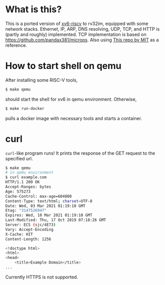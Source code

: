 # What is this?
This is a ported version of [xv6-riscv](https://github.com/mit-pdos/xv6-riscv/) to rv32im, equipped with some network stacks.
Ethernet, IP, ARP, DNS resolving, UDP, TCP, and HTTP is (partly and roughly) implemented.
TCP implementation is based on https://github.com/pandax381/microps.
Also using [This repo by MIT](https://github.com/mit-pdos/xv6-riscv-fall19/tree/net) as a reference.

# How to start shell on qemu
After installing some RISC-V tools,
```bash
$ make qemu
```
should start the shell for xv6 in qemu environment.
Otherwise,
```bash
$ make run-docker
```
pulls a docker image with necessary tools and starts a container.

# curl
`curl`-like program runs! It prints the response of the GET request to the specified url.
```bash
$ make qemu
# in qemu environment
$ curl example.com
HTTP/1.1 200 OK
Accept-Ranges: bytes
Age: 575273
Cache-Control: max-age=604800
Content-Type: text/html; charset=UTF-8
Date: Wed, 03 Mar 2021 01:19:10 GMT
Etag: "3147526947"
Expires: Wed, 10 Mar 2021 01:19:10 GMT
Last-Modified: Thu, 17 Oct 2019 07:18:26 GMT
Server: ECS (sjc/4E73)
Vary: Accept-Encoding
X-Cache: HIT
Content-Length: 1256

<!doctype html>
<html>
<head>
    <title>Example Domain</title>
...
```
Currently HTTPS is not supported.
